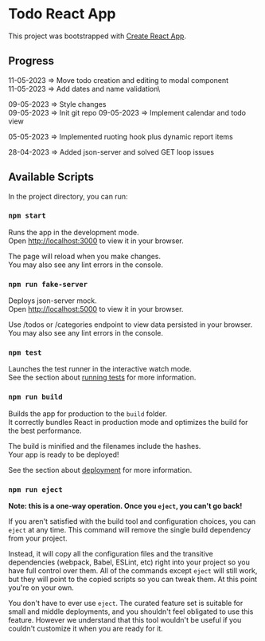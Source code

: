 # Todo React App

This project was bootstrapped with [Create React App](https://github.com/facebook/create-react-app).

## Progress

11-05-2023 => Move todo creation and editing to modal component\
11-05-2023 => Add dates and name validation\

09-05-2023 => Style changes\
09-05-2023 => Init git repo
09-05-2023 => Implement calendar and todo view

05-05-2023 => Implemented ruoting hook plus dynamic report items

28-04-2023 => Added json-server and solved GET loop issues

## Available Scripts

In the project directory, you can run:

### `npm start`

Runs the app in the development mode.\
Open [http://localhost:3000](http://localhost:3000) to view it in your browser.

The page will reload when you make changes.\
You may also see any lint errors in the console.

### `npm run fake-server`
Deploys json-server mock.\
Open [http://localhost:5000](http://localhost:5000) to view it in your browser.

Use /todos or /categories endpoint to view data persisted in your browser.\
You may also see any lint errors in the console.

### `npm test`

Launches the test runner in the interactive watch mode.\
See the section about [running tests](https://facebook.github.io/create-react-app/docs/running-tests) for more information.

### `npm run build`

Builds the app for production to the `build` folder.\
It correctly bundles React in production mode and optimizes the build for the best performance.

The build is minified and the filenames include the hashes.\
Your app is ready to be deployed!

See the section about [deployment](https://facebook.github.io/create-react-app/docs/deployment) for more information.

### `npm run eject`

**Note: this is a one-way operation. Once you `eject`, you can't go back!**

If you aren't satisfied with the build tool and configuration choices, you can `eject` at any time. This command will remove the single build dependency from your project.

Instead, it will copy all the configuration files and the transitive dependencies (webpack, Babel, ESLint, etc) right into your project so you have full control over them. All of the commands except `eject` will still work, but they will point to the copied scripts so you can tweak them. At this point you're on your own.

You don't have to ever use `eject`. The curated feature set is suitable for small and middle deployments, and you shouldn't feel obligated to use this feature. However we understand that this tool wouldn't be useful if you couldn't customize it when you are ready for it.
